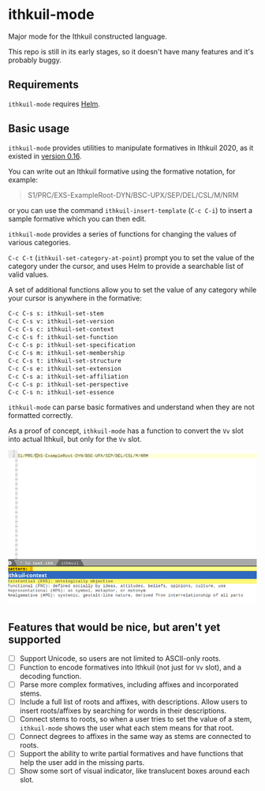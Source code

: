 # ithkuil-mode
Major mode for the Ithkuil constructed language.

This repo is still in its early stages, so it doesn't have many features and it's probably buggy.

## Requirements

`ithkuil-mode` requires [Helm](https://emacs-helm.github.io/helm/).

## Basic usage

`ithkuil-mode` provides utilities to manipulate formatives in Ithkuil 2020, as it existed in [version 0.16](http://www.ithkuil.net/morpho-phonology_v_0_16.pdf).

You can write out an Ithkuil formative using the formative notation, for example:

> S1/PRC/EXS-ExampleRoot-DYN/BSC-UPX/SEP/DEL/CSL/M/NRM

or you can use the command `ithkuil-insert-template` (`C-c C-i`) to insert a sample formative which you can then edit.

`ithkuil-mode` provides a series of functions for changing the values of various categories.

`C-c C-t` (`ithkuil-set-category-at-point`) prompt you to set the value of the category under the cursor, and uses Helm to provide a searchable list of valid values.

A set of additional functions allow you to set the value of any category while your cursor is anywhere in the formative:

    C-c C-s s: ithkuil-set-stem
    C-c C-s v: ithkuil-set-version
    C-c C-s c: ithkuil-set-context
    C-c C-s f: ithkuil-set-function
    C-c C-s p: ithkuil-set-specification
    C-c C-s m: ithkuil-set-membership
    C-c C-s t: ithkuil-set-structure
    C-c C-s e: ithkuil-set-extension
    C-c C-s a: ithkuil-set-affiliation
    C-c C-s p: ithkuil-set-perspective
    C-c C-s n: ithkuil-set-essence

`ithkuil-mode` can parse basic formatives and understand when they are not formatted correctly.

As a proof of concept, `ithkuil-mode` has a function to convert the `Vv` slot into actual Ithkuil, but only for the `Vv` slot.

<img src="/assets/ithkuil-mode-screenshot.png" />

## Features that would be nice, but aren't yet supported

- [ ] Support Unicode, so users are not limited to ASCII-only roots.
- [ ] Function to encode formatives into Ithkuil (not just for `Vv` slot), and a decoding function.
- [ ] Parse more complex formatives, including affixes and incorporated stems.
- [ ] Include a full list of roots and affixes, with descriptions. Allow users to insert roots/affixes by searching for words in their descriptions.
- [ ] Connect stems to roots, so when a user tries to set the value of a stem, `ithkuil-mode` shows the user what each stem means for that root.
- [ ] Connect degrees to affixes in the same way as stems are connected to roots.
- [ ] Support the ability to write partial formatives and have functions that help the user add in the missing parts.
- [ ] Show some sort of visual indicator, like translucent boxes around each slot.
